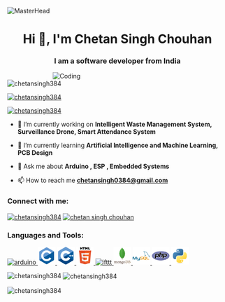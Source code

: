 ![MasterHead](https://user-images.githubusercontent.com/74038190/225813708-98b745f2-7d22-48cf-9150-083f1b00d6c9.gif)
<h1 align="center">Hi 👋, I'm Chetan Singh Chouhan</h1>
<h3 align="center">I am a software developer from India</h3>
<img align="right" alt="Coding" width="400" src="https://i.pinimg.com/originals/00/54/5c/00545cb7179c504433d4c8f5e845f286.gif">

<p align="left"> <img src="https://komarev.com/ghpvc/?username=chetansingh384&label=Profile%20views&color=0e75b6&style=flat" alt="chetansingh384" /> </p>

<p align="left"> <a href="https://github.com/ryo-ma/github-profile-trophy"><img src="https://github-profile-trophy.vercel.app/?username=chetansingh384" alt="chetansingh384" /></a> </p>

<p align="left"> <a href="https://twitter.com/chetansingh384" target="blank"><img src="https://img.shields.io/twitter/follow/chetansingh384?logo=twitter&style=for-the-badge" alt="chetansingh384" /></a> </p>

- 🔭 I’m currently working on **Intelligent Waste Management System, Surveillance Drone, Smart Attendance System**

- 🌱 I’m currently learning **Artificial Intelligence and Machine Learning, PCB Design**

- 💬 Ask me about **Arduino , ESP , Embedded Systems**

- 📫 How to reach me **chetansingh0384@gmail.com**

<h3 align="left">Connect with me:</h3>
<p align="left">
<a href="https://twitter.com/chetansingh384" target="blank"><img align="center" src="https://raw.githubusercontent.com/rahuldkjain/github-profile-readme-generator/master/src/images/icons/Social/twitter.svg" alt="chetansingh384" height="30" width="40" /></a>
<a href="https://www.linkedin.com/in/chetan-singh-chouhan-b6bb4a265/" target="blank"><img align="center" src="https://raw.githubusercontent.com/rahuldkjain/github-profile-readme-generator/master/src/images/icons/Social/linked-in-alt.svg" alt="chetan singh chouhan" height="30" width="40" /></a>
</p>

<h3 align="left">Languages and Tools:</h3>
<p align="left"> <a href="https://www.arduino.cc/" target="_blank" rel="noreferrer"> <img src="https://cdn.worldvectorlogo.com/logos/arduino-1.svg" alt="arduino" width="40" height="40"/> </a> <a href="https://www.cprogramming.com/" target="_blank" rel="noreferrer"> <img src="https://raw.githubusercontent.com/devicons/devicon/master/icons/c/c-original.svg" alt="c" width="40" height="40"/> </a> <a href="https://www.w3schools.com/cpp/" target="_blank" rel="noreferrer"> <img src="https://raw.githubusercontent.com/devicons/devicon/master/icons/cplusplus/cplusplus-original.svg" alt="cplusplus" width="40" height="40"/> </a> <a href="https://www.w3.org/html/" target="_blank" rel="noreferrer"> <img src="https://raw.githubusercontent.com/devicons/devicon/master/icons/html5/html5-original-wordmark.svg" alt="html5" width="40" height="40"/> </a> <a href="https://ifttt.com/" target="_blank" rel="noreferrer"> <img src="https://www.vectorlogo.zone/logos/ifttt/ifttt-ar21.svg" alt="ifttt" width="40" height="40"/> </a> <a href="https://www.mongodb.com/" target="_blank" rel="noreferrer"> <img src="https://raw.githubusercontent.com/devicons/devicon/master/icons/mongodb/mongodb-original-wordmark.svg" alt="mongodb" width="40" height="40"/> </a> <a href="https://www.mysql.com/" target="_blank" rel="noreferrer"> <img src="https://raw.githubusercontent.com/devicons/devicon/master/icons/mysql/mysql-original-wordmark.svg" alt="mysql" width="40" height="40"/> </a> <a href="https://www.php.net" target="_blank" rel="noreferrer"> <img src="https://raw.githubusercontent.com/devicons/devicon/master/icons/php/php-original.svg" alt="php" width="40" height="40"/> </a> <a href="https://www.python.org" target="_blank" rel="noreferrer"> <img src="https://raw.githubusercontent.com/devicons/devicon/master/icons/python/python-original.svg" alt="python" width="40" height="40"/> </a> </p>

<p><img align="left" src="https://github-readme-stats.vercel.app/api/top-langs?username=chetansingh384&show_icons=true&locale=en&layout=compact" alt="chetansingh384" /></p>

<p>&nbsp;<img align="center" src="https://github-readme-stats.vercel.app/api?username=chetansingh384&show_icons=true&locale=en" alt="chetansingh384" /></p>

<p><img align="center" src="https://github-readme-streak-stats.herokuapp.com/?user=chetansingh384&" alt="chetansingh384" /></p>

